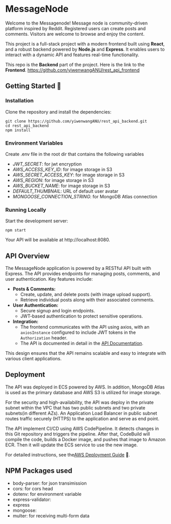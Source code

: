 # MessageNode

Welcome to the Messagenode! Message node is community-driven platform inspired by Reddit. Registered users can create posts and comments. Visitors are welcome to browse and enjoy the content.

This project is a full-stack project with a modern frontend built using **React**, and a robust backend powered by **Node.js** and **Express**. It enables users to interact with a dynamic API and features real-time functionality.

This repo is the **Backend** part of the project. Here is the link to the **Frontend**.
https://github.com/yiwenwangANU/rest_api_frontend

## Getting Started 🚀

### Installation

Clone the repository and install the dependencies:

```
git clone https://github.com/yiwenwangANU/rest_api_backend.git
cd rest_api_backend
npm install
```

### Environment Variables

Create .env file in the root dir that contains the following variables

- _JWT_SECRET_: for jwt encryption
- _AWS_ACCESS_KEY_ID_: for image storage in S3
- _AWS_SECRET_ACCESS_KEY_: for image storage in S3
- _AWS_REGION_: for image storage in S3
- _AWS_BUCKET_NAME_: for image storage in S3
- _DEFAULT_THUMBNAIL_: URL of default user avatar
- _MONGOOSE_CONNECTION_STRING_: for MongoDB Atlas connection

### Running Locally

Start the development server:

```
npm start
```

Your API will be available at http://localhost:8080.

## API Overview

The MessageNode application is powered by a RESTful API built with Express. The API provides endpoints for managing posts, comments, and user authentication. Key features include:

- **Posts & Comments:**
  - Create, update, and delete posts (with image upload support).
  - Retrieve individual posts along with their associated comments.
- **User Authentication:**
  - Secure signup and login endpoints.
  - JWT-based authentication to protect sensitive operations.
- **Integration:**
  - The frontend communicates with the API using axios, with an `axiosInstance` configured to include JWT tokens in the `Authorization` header.
  - The API is documented in detail in the [API Documentation](./API_DOCS.md).

This design ensures that the API remains scalable and easy to integrate with various client applications.

## Deployment

The API was deployed in ECS powered by AWS. In addition, MongoDB Atlas is used as the primary database and AWS S3 is utilized for image storage.

For the security and high-availability, the API was deploy in the private subnet within the VPC that has two public subnets and two private subnets(in different AZs). An Application Load Balancer in public subnet routes traffic securely (HTTPS) to the application and serve as end point.

The API implement CI/CD using AWS CodePipeline. It detects changes in this Git repository and triggers the pipeline. After that, CodeBuild will compile the code, builds a Docker image, and pushes that image to Amazon ECR. Then it will update the ECS service to use the new image.

For detailed instructions, see the[AWS Deployment Guide](./AWS_Deployment.md) 🚀.

## NPM Packages used

- body-parser: for json transimission
- cors: for cors head
- dotenv: for environment variable
- express-validator:
- express
- mongoose:
- multer: for receiving multi-form data
